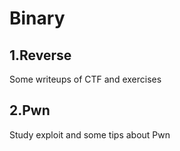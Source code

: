 # Binary
## 1.Reverse
Some writeups of CTF and exercises
## 2.Pwn
Study exploit and some tips about Pwn

